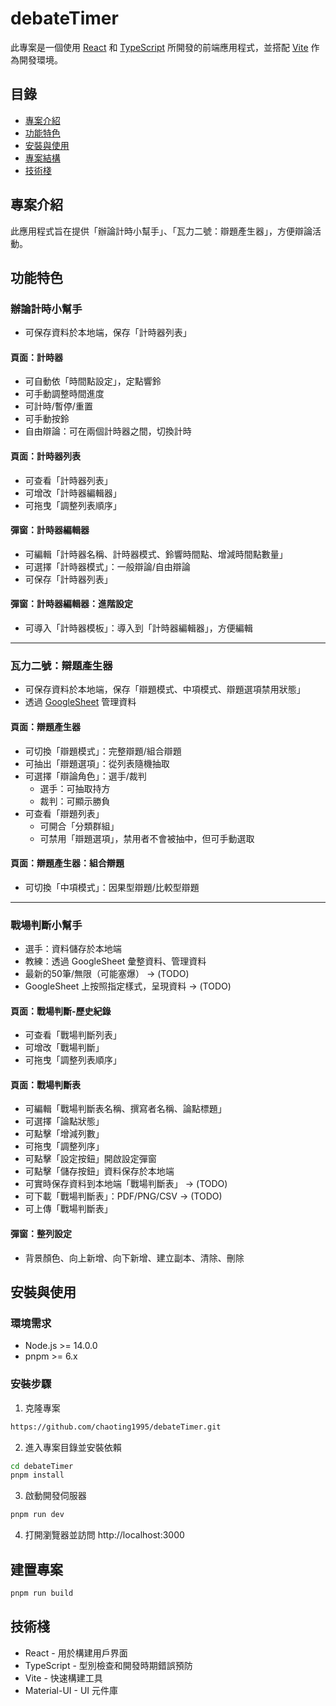 # debateTimer

此專案是一個使用 [React](https://reactjs.org/) 和 [TypeScript](https://www.typescriptlang.org/) 所開發的前端應用程式，並搭配 [Vite](https://vitejs.dev/) 作為開發環境。

## 目錄

- [專案介紹](#專案介紹)
- [功能特色](#功能特色)
- [安裝與使用](#安裝與使用)
- [專案結構](#專案結構)
- [技術棧](#技術棧)

## 專案介紹

此應用程式旨在提供「辦論計時小幫手」、「瓦力二號：辯題產生器」，方便辯論活動。

## 功能特色

### 辦論計時小幫手
- 可保存資料於本地端，保存「計時器列表」

#### 頁面：計時器
- 可自動依「時間點設定」，定點響鈴
- 可手動調整時間進度
- 可計時/暫停/重置
- 可手動按鈴
- 自由辯論：可在兩個計時器之間，切換計時

#### 頁面：計時器列表
- 可查看「計時器列表」
- 可增改「計時器編輯器」
- 可拖曳「調整列表順序」

#### 彈窗：計時器編輯器
- 可編輯「計時器名稱、計時器模式、鈴響時間點、增減時間點數量」
- 可選擇「計時器模式」：一般辯論/自由辯論
- 可保存「計時器列表」

#### 彈窗：計時器編輯器：進階設定
- 可導入「計時器模板」：導入到「計時器編輯器」，方便編輯

---

### 瓦力二號：辯題產生器
- 可保存資料於本地端，保存「辯題模式、中項模式、辯題選項禁用狀態」
- 透過 [GoogleSheet](https://docs.google.com/spreadsheets/d/19Kq4FNRxRojCDajOtSCdS38d_cSB_MZnXRY0Od-tDig/edit?gid=0#gid=0) 管理資料

#### 頁面：辯題產生器
- 可切換「辯題模式」：完整辯題/組合辯題
- 可抽出「辯題選項」：從列表隨機抽取
- 可選擇「辯論角色」：選手/裁判
  - 選手：可抽取持方
  - 裁判：可顯示勝負
- 可查看「辯題列表」
  - 可開合「分類群組」
  - 可禁用「辯題選項」，禁用者不會被抽中，但可手動選取

#### 頁面：辯題產生器：組合辯題
- 可切換「中項模式」：因果型辯題/比較型辯題

---

### 戰場判斷小幫手
- 選手：資料儲存於本地端
- 教練：透過 GoogleSheet 彙整資料、管理資料
- 最新的50筆/無限（可能塞爆） -> (TODO)
- GoogleSheet 上按照指定樣式，呈現資料 -> (TODO)

#### 頁面：戰場判斷-歷史紀錄
- 可查看「戰場判斷列表」
- 可增改「戰場判斷」
- 可拖曳「調整列表順序」

#### 頁面：戰場判斷表
- 可編輯「戰場判斷表名稱、撰寫者名稱、論點標題」
- 可選擇「論點狀態」
- 可點擊「增減列數」
- 可拖曳「調整列序」
- 可點擊「設定按鈕」開啟設定彈窗
- 可點擊「儲存按鈕」資料保存於本地端
- 可實時保存資料到本地端「戰場判斷表」 -> (TODO)
- 可下載「戰場判斷表」：PDF/PNG/CSV -> (TODO)
- 可上傳「戰場判斷表」

#### 彈窗：整列設定
- 背景顏色、向上新增、向下新增、建立副本、清除、刪除

## 安裝與使用

### 環境需求

- Node.js >= 14.0.0
- pnpm >= 6.x

### 安裝步驟

1. 克隆專案

```bash
https://github.com/chaoting1995/debateTimer.git
```

2. 進入專案目錄並安裝依賴

```bash
cd debateTimer
pnpm install
```

3. 啟動開發伺服器

```bash
pnpm run dev
```

4. 打開瀏覽器並訪問 http://localhost:3000

## 建置專案
```bash
pnpm run build
```

## 技術棧
- React - 用於構建用戶界面
- TypeScript - 型別檢查和開發時期錯誤預防
- Vite - 快速構建工具
- Material-UI - UI 元件庫